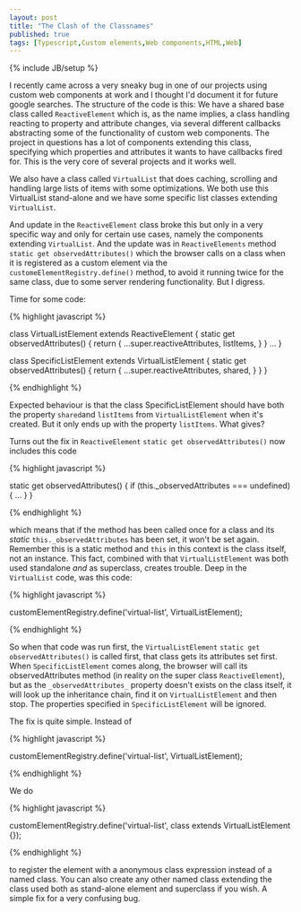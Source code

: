 ```yaml
---
layout: post
title: "The Clash of the Classnames"
published: true
tags: [Typescript,Custom elements,Web components,HTML,Web]
---
```

{% include JB/setup %}

I recently came across a very sneaky bug in one of our projects using custom web components at work and I thought I'd document it for future google searches. The structure of the code is this: We have a shared base class called `ReactiveElement` which is, as the name implies, a class handling reacting to property and attribute changes, via several different callbacks abstracting some of the functionality of custom web components. The project in questions has a lot of components extending this class, specifying which properties and attributes it wants to have callbacks fired for. This is the very core of several projects and it works well. 

We also have a class called `VirtualList` that does caching, scrolling and handling large lists of items with some optimizations. We both use this VirtualList stand-alone and we have some specific list classes extending ``VirtualList``. 

And update in the `ReactiveElement` class broke this but only in a very specific way and only for certain use cases, namely the components extending `VirtualList`. And the update was in `ReactiveElements` method `static get observedAttributes()` which the browser calls on a class when it is registered as a custom element via the `customeElementRegistry.define()` method, to avoid it running twice for the same class, due to some server rendering functionality. But I digress. 

Time for some code:

{% highlight javascript %}

class VirtualListElement extends ReactiveElement {
  static get observedAttributes() {
    return {
      ...super.reactiveAttributes,
      listItems,
    }
  }
  ...
}

class SpecificListElement extends VirtualListElement {
    static get observedAttributes() {
    return {
      ...super.reactiveAttributes,
      shared,
    }
  }
}

{% endhighlight %}

Expected behaviour is that the class SpecificListElement should have both the property `shared`and `listItems` from `VirtualListElement` when it's created. But it only ends up with the property `listItems`. What gives?

Turns out the fix in `ReactiveElement` `static get observedAttributes()` now includes this code

{% highlight javascript %}

static get observedAttributes() {
    if (this._observedAttributes === undefined) {
    ...
    }
}

{% endhighlight %}

which means that if the method has been called once for a class and its _static_ `this._observedAttributes` has been set, it won't be set again. Remember this is a static method and `this` in this context is the class itself, not an instance. This fact, combined with that `VirtualListElement` was both used standalone _and_ as superclass, creates trouble. Deep in the `VirtualList` code, was this code:

{% highlight javascript %}

customElementRegistry.define('virtual-list', VirtualListElement);

{% endhighlight %}
  
So when that code was run first, the `VirtualListElement` `static get observedAttributes()` is called first, that class gets its attributes set first. When `SpecificListElement` comes along, the browser will call its observedAttributes method (in reality on the super class `ReactiveElement`), but as the `_observedAttributes_` property doesn't exists on the class itself, it will look up the inheritance chain, find it on  `VirtualListElement` and then stop. The properties specified in `SpecificListElement` will be ignored. 

The fix is quite simple. Instead of 

{% highlight javascript %}

customElementRegistry.define('virtual-list', VirtualListElement);

{% endhighlight %}

We do

{% highlight javascript %}

customElementRegistry.define('virtual-list', class extends VirtualListElement {});

{% endhighlight %}

to register the element with a anonymous class expression instead of a named class. You can also create any other named class extending the class used both as stand-alone element and superclass if you wish. A simple fix for a very confusing bug. 
